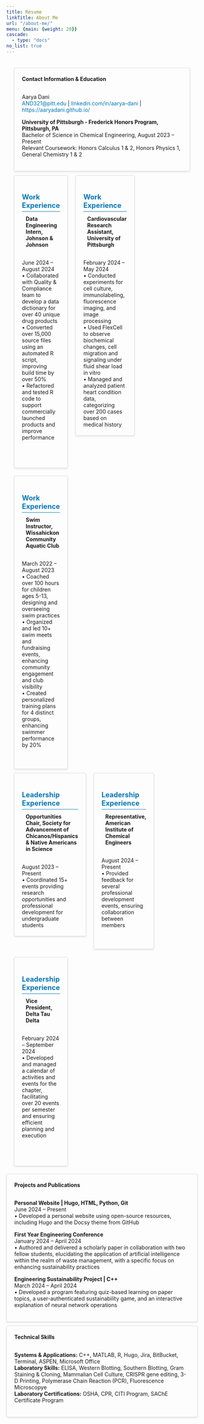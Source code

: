 ```yaml
---
title: Resume
linkTitle: About Me
url: "/about-me/"
menu: {main: {weight: 20}}
cascade:
  - type: "docs"
no_list: true
---
```



<!DOCTYPE html>
<html lang="en">
<head>
  <meta charset="UTF-8">
  <meta name="viewport" content="width=device-width, initial-scale=1.0">
  <title>Resume</title>
  <style>
    .container {
      max-width: 1200px;
      margin: 0 auto;
      padding: 20px;
    }
    .row {
      display: flex;
      flex-wrap: wrap;
      margin: -10px;
    }
    .col-lg-12, .col-lg-4 {
      padding: 10px;
      box-sizing: border-box;
    }
    .col-lg-12 {
      flex: 0 0 100%;
    }
    .col-lg-4 {
      flex: 0 0 33.3333%;
    }
    .feature-card {
      border: 1px solid #ddd;
      border-radius: 4px;
      padding: 20px;
      box-shadow: 0 2px 4px rgba(0, 0, 0, 0.1);
      position: relative;
    }
    .card-header-custom {
      display: flex;
      align-items: center;
      margin-bottom: 20px;
    }
    .card-header-custom i {
      margin-right: 10px;
    }
    .section-text-bold {
      font-weight: bold;
      margin: 0 0 10px 0;
    }
    .section-text {
      margin: 0;
    }
    .resume-section {
      max-width: 1200px;
      margin: 0 auto;
      padding: 20px;
    }
    .section-title {
      font-size: 1.3em;
      color: #0077b5;
      margin-bottom: 10px;
      border-bottom: 1px solid #0077b5;
      padding-bottom: 5px;
    }
    .section-content p {
      margin: 0 0 15px;
    }
    .section-content a {
      color: #0077b5;
      text-decoration: none;
    }
    .section-content a:hover {
      text-decoration: underline;
    }
  </style>
  <script src="https://kit.fontawesome.com/a076d05399.js" crossorigin="anonymous"></script>
</head>
<body>
  <div class="container">
    <!-- Contact Information and Education -->
    <div class="row">
      <div class="col-lg-12">
        <div class="feature-card">
          <div class="card-header-custom">
            <h4 class="section-text-bold">Contact Information & Education</h4>
          </div>
          <div class="section-content">
            <p>Aarya Dani<br>
            <a href="mailto:AND321@pitt.edu">AND321@pitt.edu</a> | <a href="https://www.linkedin.com/in/aarya-dani" target="_blank">linkedin.com/in/aarya-dani</a> | <a href="https://aaryadani.github.io/" target="_blank">https://aaryadani.github.io/</a></p>
            <p><strong>University of Pittsburgh - Frederick Honors Program, Pittsburgh, PA</strong><br>
            Bachelor of Science in Chemical Engineering, August 2023 – Present<br>
            Relevant Coursework: Honors Calculus 1 & 2, Honors Physics 1, General Chemistry 1 & 2</p>
          </div>
        </div>
      </div>
    </div>
    <!-- Work Experience -->
    <div class="row">
      <div class="col-lg-4">
        <div class="feature-card">
        <h4 class="section-title">Work Experience</h4>
          <div class="card-header-custom">
            <i class="fas fa-database"></i>
            <h4 class="section-text-bold">Data Engineering Intern, Johnson & Johnson</h4>
          </div>
          <p class="section-text">
            June 2024 – August 2024<br>
            • Collaborated with Quality & Compliance team to develop a data dictionary for over 40 unique drug products<br>
            • Converted over 15,000 source files using an automated R script, improving build time by over 50%<br>
            • Refactored and tested R code to support commercially launched products and improve performance<br>
            <br>
            <br>
            <br>
          </p>
        </div>
      </div>
      <div class="col-lg-4">
        <div class="feature-card">
        <h4 class="section-title">Work Experience</h4>
          <div class="card-header-custom">
            <i class="fas fa-flask"></i>
            <h4 class="section-text-bold">Cardiovascular Research Assistant, University of Pittsburgh</h4>
          </div>
          <p class="section-text">
            February 2024 – May 2024<br>
            • Conducted experiments for cell culture, immunolabeling, fluorescence imaging, and image processing<br>
            • Used FlexCell to observe biochemical changes, cell migration and signaling under fluid shear load in vitro<br>
            • Managed and analyzed patient heart condition data, categorizing over 200 cases based on medical history<br>
          </p>
        </div>
      </div>
      <div class="col-lg-4">
        <div class="feature-card">
        <h4 class="section-title">Work Experience</h4>
          <div class="card-header-custom">
            <i class="fas fa-swimmer"></i>
            <h4 class="section-text-bold">Swim Instructor, Wissahickon Community Aquatic Club</h4>
          </div>
          <p class="section-text">
            March 2022 – August 2023<br>
            • Coached over 100 hours for children ages 5-13, designing and overseeing swim practices<br>
            • Organized and led 10+ swim meets and fundraising events, enhancing community engagement and club visibility<br>
            • Created personalized training plans for 4 distinct groups, enhancing swimmer performance by 20%<br>
            <br>
            <br>
          </p>
        </div>
      </div>
    </div>
    <!-- Leadership Experience -->
    <div class="row">
      <div class="col-lg-4">
        <div class="feature-card">
        <h4 class="section-title">Leadership Experience</h4>
          <div class="card-header-custom">
            <i class="fas fa-bullhorn"></i>
            <h4 class="section-text-bold">Opportunities Chair, Society for Advancement of Chicanos/Hispanics & Native Americans in Science</h4>
          </div>
          <p class="section-text">
            August 2023 – Present<br>
            • Coordinated 15+ events providing research opportunities and professional development for undergraduate students
          </p>
        </div>
      </div>
      <div class="col-lg-4">
        <div class="feature-card">
        <h4 class="section-title">Leadership Experience</h4>
          <div class="card-header-custom">
            <i class="fas fa-chalkboard-teacher"></i>
            <h4 class="section-text-bold">Representative, American Institute of Chemical Engineers</h4>
          </div>
          <p class="section-text">
            August 2024 – Present<br>
            • Provided feedback for several professional development events, ensuring collaboration between members  
            <br>
            <br>
            <br>
          </p>
        </div>
      </div>
        <div class="col-lg-4">
        <div class="feature-card">
        <h4 class="section-title">Leadership Experience</h4>
          <div class="card-header-custom">
            <i class="fas fa-user-shield"></i>
            <h4 class="section-text-bold">Vice President, Delta Tau Delta</h4>
          </div>
          <p class="section-text">
            February 2024 – September 2024<br>
            • Developed and managed a calendar of activities and events for the chapter, facilitating over 20 events per semester and ensuring efficient planning and execution
            <br>
            <br>
            <br>
            <br>
          </p>
        </div>
      </div>
      </div>
    </div>
    <!-- Other Sections -->
    <div class="row">
      <div class="col-lg-12">
        <div class="feature-card">
          <div class="card-header-custom">
            <h4 class="section-text-bold">Projects and Publications</h4>
          </div>
          <div class="section-content">
            <p><strong>Personal Website | Hugo, HTML, Python, Git</strong><br>
            June 2024 – Present<br>
            • Developed a personal website using open-source resources, including Hugo and the Docsy theme from GitHub</p>
            <p><strong>First Year Engineering Conference</strong><br>
            January 2024 – April 2024<br>
            • Authored and delivered a scholarly paper in collaboration with two fellow students, elucidating the application of artificial intelligence within the realm of waste management, with a specific focus on enhancing sustainability practices</p>
            <p><strong>Engineering Sustainability Project | C++ </strong><br>
            March 2024 – April 2024<br>
            • Developed a program featuring quiz-based learning on paper topics, a user-authenticated sustainability game, and an interactive explanation of neural network operations
          </div>
        </div>
      </div>
    </div>
    <div class="row">
      <div class="col-lg-12">
        <div class="feature-card">
          <div class="card-header-custom">
            <h4 class="section-text-bold">Technical Skills</h4>
          </div>
          <div class="section-content">
            <p><strong>Systems & Applications:</strong> C++, MATLAB, R, Hugo, Jira, BitBucket, Terminal, ASPEN, Microsoft Office<br>
            <strong>Laboratory Skills:</strong> ELISA, Western Blotting, Southern Blotting, Gram Staining & Cloning, Mammalian Cell Culture, CRISPR gene editing, 3-D Printing, Polymerase Chain Reaction (PCR), Fluorescence Microscopye<br>
             <strong>Laboratory Certifications:</strong> OSHA, CPR, CITI Program, SAChE Certificate Program
            </p>
          </div>
        </div>
      </div>
    </div>
</body>
</html>
